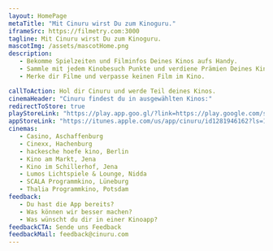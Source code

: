 ```yaml
---
layout: HomePage
metaTitle: "Mit Cinuru wirst Du zum Kinoguru."
iframeSrc: https://filmetry.com:3000
tagline: Mit Cinuru wirst Du zum Kinoguru.
mascotImg: /assets/mascotHome.png
description:
   - Bekomme Spielzeiten und Filminfos Deines Kinos aufs Handy.
   - Sammle mit jedem Kinobesuch Punkte und verdiene Prämien Deines Kinos.
   - Merke dir Filme und verpasse keinen Film im Kino.

callToAction: Hol dir Cinuru und werde Teil deines Kinos.
cinemaHeader: "Cinuru findest du in ausgewählten Kinos:"
redirectToStore: true
playStoreLink: "https://play.app.goo.gl/?link=https://play.google.com/store/apps/details?id%3Dcom.cinuru.app%26ddl%3D1%26pcampaignid%3Dweb_ddl_1"
appStoreLink: "https://itunes.apple.com/us/app/cinuru/id1281946162?ls=1&mt=8"
cinemas:
   - Casino, Aschaffenburg
   - Cinexx, Hachenburg
   - hackesche hoefe kino, Berlin
   - Kino am Markt, Jena
   - Kino im Schillerhof, Jena
   - Lumos Lichtspiele & Lounge, Nidda
   - SCALA Programmkino, Lüneburg
   - Thalia Programmkino, Potsdam
feedback:
   - Du hast die App bereits?
   - Was können wir besser machen?
   - Was wünscht du dir in einer Kinoapp?
feedbackCTA: Sende uns Feedback
feedbackMail: feedback@cinuru.com
---
```

